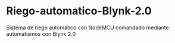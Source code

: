 # Riego-automatico-Blynk-2.0
Sistema de riego automático con NodeMCU comandado mediante automatismos con Blynk 2.0
